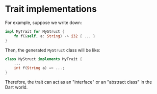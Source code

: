 # Trait implementations

For example, suppose we write down:

```rust
impl MyTrait for MyStruct {
    fn f(&self, a: String) -> i32 { ... }
}
```

Then, the generated `MyStruct` class will be like:

```dart
class MyStruct implements MyTrait {
    ...
    int f(String a) => ...;
}
```

Therefore, the trait can act as an "interface" or an "abstract class" in the Dart world.
